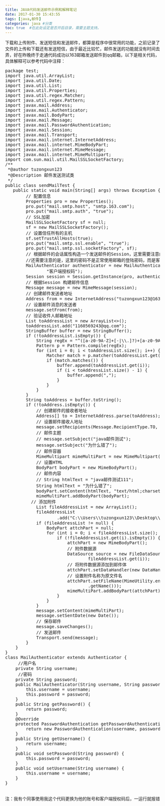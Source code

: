 ```yaml
---
title: JAVA代码发送邮件示例和解释笔记
date: 2017-01-30 15:43:55
tags: [java,邮件]
categories: java #分类
toc: true  #在此处设定是否开启目录，需要主题支持。
---
```

下载和上传附件、发送短信和发送邮件，都算是程序中很常用的功能，之前记录了文件的上传和下载还有发送短信，由于最近比较忙，邮件发送的功能就没有时间去弄，好在昨晚终于走通代码成功以163邮箱发送邮件到qq邮箱，以下是相关代码，具体解释可以参考代码中注释：
<!--more-->
<pre>
package test;  
import java.util.ArrayList;  
import java.util.Date;  
import java.util.List;  
import java.util.Properties;  
import java.util.regex.Matcher;  
import java.util.regex.Pattern;  
import javax.mail.Address;  
import javax.mail.Authenticator;  
import javax.mail.BodyPart;  
import javax.mail.Message;  
import javax.mail.PasswordAuthentication;  
import javax.mail.Session;  
import javax.mail.Transport;  
import javax.mail.internet.InternetAddress;  
import javax.mail.internet.MimeBodyPart;  
import javax.mail.internet.MimeMessage;  
import javax.mail.internet.MimeMultipart;  
import com.sun.mail.util.MailSSLSocketFactory;   
/**    
 *@author tuzongxun123  
 *@Description 邮件发送测试类  
 */  
public class sendMailTest {  
   public static void main(String[] args) throws Exception {  
        // 配置信息  
        Properties pro = new Properties();  
        pro.put("mail.smtp.host", "smtp.163.com");  
        pro.put("mail.smtp.auth", "true");  
        // SSL加密  
        MailSSLSocketFactory sf = null;  
        sf = new MailSSLSocketFactory();  
        // 设置信任所有的主机  
        sf.setTrustAllHosts(true);  
        pro.put("mail.smtp.ssl.enable", "true");  
        pro.put("mail.smtp.ssl.socketFactory", sf);  
        // 根据邮件的会话属性构造一个发送邮件的Session，这里需要注意的是用户名那里不能加后缀，否则便不是用户名了  
        //还需要注意的是，这里的密码不是正常使用邮箱的登陆密码，而是客户端生成的另一个专门的授权码  
        MailAuthenticator authenticator = new MailAuthenticator("tuzongxun123",  
                "客户端授权码");  
        Session session = Session.getInstance(pro, authenticator);  
        // 根据Session 构建邮件信息  
        Message message = new MimeMessage(session);  
        // 创建邮件发送者地址  
        Address from = new InternetAddress("tuzongxun123@163.com");  
        // 设置邮件消息的发送者  
        message.setFrom(from);  
        // 验证收件人邮箱地址  
        List<String> toAddressList = new ArrayList<>();  
        toAddressList.add("1160569243@qq.com");  
        StringBuffer buffer = new StringBuffer();  
        if (!toAddressList.isEmpty()) {  
            String regEx = "^([a-z0-9A-Z]+[-|\\.]?)+[a-z0-9A-Z]@([a-z0-9A-Z]+(-[a-z0-9A-Z]+)?\\.)+[a-zA-Z]{2,}$";  
            Pattern p = Pattern.compile(regEx);  
            for (int i = 0; i < toAddressList.size(); i++) {  
                Matcher match = p.matcher(toAddressList.get(i));  
                if (match.matches()) {  
                    buffer.append(toAddressList.get(i));  
                    if (i < toAddressList.size() - 1) {  
                        buffer.append(",");  
                    }  
                }  
            }  
        }  
        String toAddress = buffer.toString();  
        if (!toAddress.isEmpty()) {  
            // 创建邮件的接收者地址  
            Address[] to = InternetAddress.parse(toAddress);  
            // 设置邮件接收人地址  
            message.setRecipients(Message.RecipientType.TO, to);  
            // 邮件主题  
            // message.setSubject("java邮件测试");  
            message.setSubject("为什么错了");  
            // 邮件容器  
            MimeMultipart mimeMultiPart = new MimeMultipart();  
            // 设置HTML  
            BodyPart bodyPart = new MimeBodyPart();  
            // 邮件内容  
            // String htmlText = "java邮件测试111";  
            String htmlText = "为什么错了";  
            bodyPart.setContent(htmlText, "text/html;charset=utf-8");  
            mimeMultiPart.addBodyPart(bodyPart);  
          // 添加附件  
            List<String> fileAddressList = new ArrayList<String>();  
            fileAddressList  
                    .add("C:\\Users\\tuzongxun123\\Desktop\\新建 Microsoft Office Word 文档.docx");  
            if (fileAddressList != null) {  
                BodyPart attchPart = null;  
                for (int i = 0; i < fileAddressList.size(); i++) {  
                    if (!fileAddressList.get(i).isEmpty()) {  
                        attchPart = new MimeBodyPart();  
                        // 附件数据源  
                        DataSource source = new FileDataSource(  
                                fileAddressList.get(i));  
                        // 将附件数据源添加到邮件体  
                        attchPart.setDataHandler(new DataHandler(source));  
                        // 设置附件名称为原文件名  
                        attchPart.setFileName(MimeUtility.encodeText(source  
                                .getName()));  
                        mimeMultiPart.addBodyPart(attchPart);  
                    }  
                }  
            }  
            message.setContent(mimeMultiPart);  
            message.setSentDate(new Date());  
            // 保存邮件  
            message.saveChanges();  
            // 发送邮件  
            Transport.send(message);  
        }  
    }  
}   
class MailAuthenticator extends Authenticator {  
     //用户名   
    private String username;   
     //密码   
    private String password;  
    public MailAuthenticator(String username, String password) {  
        this.username = username;  
        this.password = password;  
    }  
    public String getPassword() {  
        return password;  
    }  
    @Override  
    protected PasswordAuthentication getPasswordAuthentication() {  
        return new PasswordAuthentication(username, password);  
    }  
    public String getUsername() {  
        return username;  
    }  
    public void setPassword(String password) {  
        this.password = password;  
    }  
    public void setUsername(String username) {  
        this.username = username;  
    }  
}  


注：我有个同事使用我这个代码更换为他的账号和客户端授权码后，一运行就报错，然后重置了一下邮箱的客户端授权码后，错误便消失了。